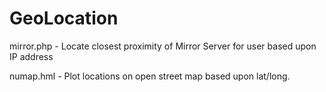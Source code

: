 # GeoLocation

mirror.php -
Locate closest proximity of Mirror Server for user based upon IP address

numap.hml -
Plot locations on open street map based upon lat/long.

